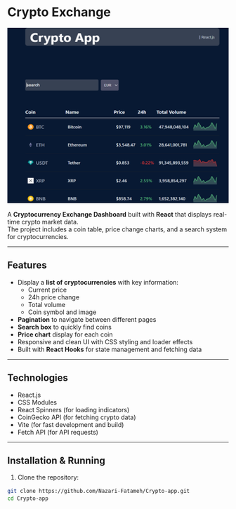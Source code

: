 # Crypto Exchange

<img src="./public/image/Untitled.png" alt="Crypto Dashboard" width="700" height="400" />

A **Cryptocurrency Exchange Dashboard** built with **React** that displays real-time crypto market data.  
The project includes a coin table, price change charts, and a search system for cryptocurrencies.

---

## Features

- Display a **list of cryptocurrencies** with key information:
  - Current price
  - 24h price change
  - Total volume
  - Coin symbol and image
- **Pagination** to navigate between different pages
- **Search box** to quickly find coins
- **Price chart** display for each coin
- Responsive and clean UI with CSS styling and loader effects
- Built with **React Hooks** for state management and fetching data

---

## Technologies

- React.js
- CSS Modules
- React Spinners (for loading indicators)
- CoinGecko API (for fetching crypto data)
- Vite (for fast development and build)
- Fetch API (for API requests)

---

## Installation & Running

1. Clone the repository:

```bash
git clone https://github.com/Nazari-Fatameh/Crypto-app.git
cd Crypto-app
```
